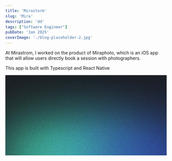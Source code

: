 ```yaml
---
title: 'Mirastorm'
slug: 'Mira'
description: 'dd'
tags: ["Software Engineer"]
pubDate: 'Jan 2025'
coverImage: './blog-placeholder-2.jpg'
---
```


At Mirastrom, I worked on the product of Miraphoto, which is an iOS app that will allow users directly book a session with photographers.

This app is built with Typescript and React Native

![Description of the image](./blog-placeholder-2.jpg)